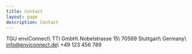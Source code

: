 ```yaml
---
title: Contact
layout: page
description: Contact
---
```




TGU enviConnect\\
TTI GmbH\\
Nobelstrasse 15\\
70569 Stuttgart\\
Germany\\
info@enviconnect.de\\
+49 123 456 789